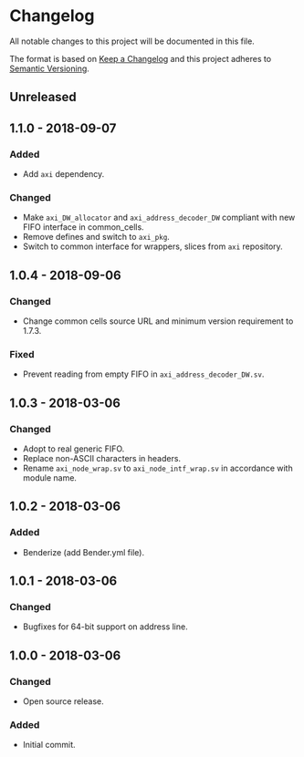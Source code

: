 # Changelog
All notable changes to this project will be documented in this file.

The format is based on [Keep a Changelog](http://keepachangelog.com/en/1.0.0/)
and this project adheres to [Semantic Versioning](http://semver.org/spec/v2.0.0.html).

## Unreleased

## 1.1.0 - 2018-09-07
### Added
- Add `axi` dependency.

### Changed
- Make `axi_DW_allocator` and `axi_address_decoder_DW` compliant with new FIFO interface in common_cells.
- Remove defines and switch to `axi_pkg`.
- Switch to common interface for wrappers, slices from `axi` repository.

## 1.0.4 - 2018-09-06
### Changed
- Change common cells source URL and minimum version requirement to 1.7.3.

### Fixed
- Prevent reading from empty FIFO in `axi_address_decoder_DW.sv`.

## 1.0.3 - 2018-03-06
### Changed
- Adopt to real generic FIFO.
- Replace non-ASCII characters in headers.
- Rename `axi_node_wrap.sv` to `axi_node_intf_wrap.sv` in accordance with module name.

## 1.0.2 - 2018-03-06
### Added
- Benderize (add Bender.yml file).

## 1.0.1 - 2018-03-06
### Changed
- Bugfixes for 64-bit support on address line.

## 1.0.0 - 2018-03-06
### Changed
- Open source release.

### Added
- Initial commit.
